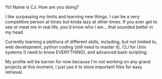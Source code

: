 Yo! Name is CJ. How are you doing? 

I like surpassing my limits and learning new things. I can be a very competitive person at times but kinda lazy at other times. If you ever get to see or meet me in real life, you'd know who I am... that sounded better in my head.

Currently learning a plethora of different skills, including, but not limited to, web development, python coding (still need to master it), CLI for Unix systems (I need to know EVERYTHING), and advanced bash scripting.

My profile will be barren for now because I'm not working on any grand projects at this moment, I just use it to store important files for easy retrieval.
